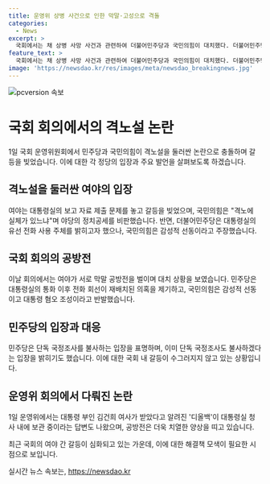 ```yaml
---
title: 운영위 상병 사건으로 인한 막말·고성으로 격돌
categories:
  - News
excerpt: >
  국회에서는 채 상병 사망 사건과 관련하여 더불어민주당과 국민의힘이 대치했다. 더불어민주당은 대통령실에서의 관련 전화통화를 추궁하고, 국민의힘은 정치공세를 주장했다. 두 정당은 대통령실의 업무보고 자료 제출 문제로 갈등을 빚었으며, 공방전이 벌어졌다. 민주당은 단독 국정조사도 불사할 것이라 밝히며 진실을 밝히기 위한 공방을 이어갔다. 함께 이날 회의에서는 김진표 전 국회의장의 회고록 내용 논란과 대통령실 내 디올백 보관에 대한 논의가 이뤄졌다.
feature_text: >
  국회에서는 채 상병 사망 사건과 관련하여 더불어민주당과 국민의힘이 대치했다. 더불어민주당은 대통령실에서의 관련 전화통화를 추궁하고, 국민의힘은 정치공세를 주장했다. 두 정당은 대통령실의 업무보고 자료 제출 문제로 갈등을 빚었으며, 공방전이 벌어졌다. 민주당은 단독 국정조사도 불사할 것이라 밝히며 진실을 밝히기 위한 공방을 이어갔다. 함께 이날 회의에서는 김진표 전 국회의장의 회고록 내용 논란과 대통령실 내 디올백 보관에 대한 논의가 이뤄졌다.
image: 'https://newsdao.kr/res/images/meta/newsdao_breakingnews.jpg'
---
```


<p><img src="https://newsdao.kr/res/images/meta/newsdao_breakingnews.jpg" alt="pcversion 속보" /></p>

<h1>국회 회의에서의 격노설 논란</h1>

<p data-ke-size="size16">1일 국회 운영위원회에서 민주당과 국민의힘이 격노설을 둘러싼 논란으로 충돌하며 갈등을 빚었습니다. 이에 대한 각 정당의 입장과 주요 발언을 살펴보도록 하겠습니다.</p>

<h2 data-ke-size="size26">격노설을 둘러싼 여야의 입장</h2>

<p data-ke-size="size16">여야는 대통령실의 보고 자료 제출 문제를 놓고 갈등을 빚었으며, 국민의힘은 "격노에 실체가 있느냐"며 야당의 정치공세를 비판했습니다. 반면, 더불어민주당은 대통령실의 유선 전화 사용 주체를 밝히고자 했으나, 국민의힘은 감성적 선동이라고 주장했습니다.</p>

<h2 data-ke-size="size26">국회 회의의 공방전</h2>

<p data-ke-size="size16">이날 회의에서는 여야가 서로 막말 공방전을 벌이며 대치 상황을 보였습니다. 민주당은 대통령실의 통화 이후 전화 회선이 재배치된 의혹을 제기하고, 국민의힘은 감성적 선동이고 대통령 혐오 조성이라고 반발했습니다.</p>

<h2 data-ke-size="size26">민주당의 입장과 대응</h2>

<p data-ke-size="size16">민주당은 단독 국정조사를 불사하는 입장을 표명하며, 이미 단독 국정조사도 불사하겠다는 입장을 밝히기도 했습니다. 이에 대한 국회 내 갈등이 수그러지지 않고 있는 상황입니다.</p>

<h2 data-ke-size="size26">운영위 회의에서 다뤄진 논란</h2>

<p data-ke-size="size16">1일 운영위에서는 대통령 부인 김건희 여사가 받았다고 알려진 '디올백'이 대통령실 청사 내에 보관 중이라는 답변도 나왔으며, 공방전은 더욱 치열한 양상을 띠고 있습니다.</p>

<p data-ke-size="size16">최근 국회의 여야 간 갈등이 심화되고 있는 가운데, 이에 대한 해결책 모색이 필요한 시점으로 보입니다.</p>
실시간 뉴스 속보는, <a href="https://newsdao.kr" rel="dofollow">https://newsdao.kr</a>


